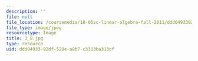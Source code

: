 ```yaml
---
description: ''
file: null
file_location: /coursemedia/18-06sc-linear-algebra-fall-2011/ddd0493392df528ea8b7c3313ba313cf_3_8.jpg
file_type: image/jpeg
resourcetype: Image
title: 3_8.jpg
type: resource
uid: ddd04933-92df-528e-a8b7-c3313ba313cf
---
```


